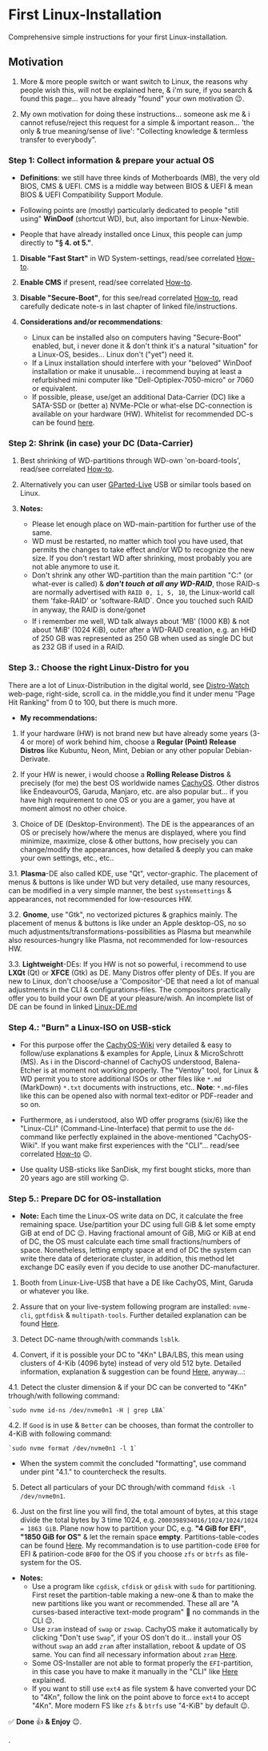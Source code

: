 # First Linux-Installation

Comprehensive simple instructions for your first Linux-installation.

## Motivation

1. More & more people switch or want switch to Linux, the reasons why people wish this, will not be explained 
here, & i'm sure, if you search & found this page… you have already "found" your own motivation 😉.

2. My own motivation for doing these instructions… someone ask me & i cannot refuse/reject this request for a simple & 
important reason… 'the only & true meaning/sense of live': "Collecting knowledge & termless transfer to everybody".

### Step 1: Collect information & prepare your actual OS

* **Definitions**: we still have three kinds of Motherboards (MB), the very old BIOS, CMS & UEFI. CMS is a middle way 
between BIOS & UEFI & mean BIOS & UEFI Compatibility Support Module.

* Following points are (mostly) particularly dedicated to people "still using" **WinDoof** (shortcut WD), but, also 
important for Linux-Newbie.

* People that have already installed once Linux, this people can jump directly to **"§ 4. ot 5."**.

1. **Disable "Fast Start"** in WD System-settings, read/see correlated [How-to](Fast-Start_Function-on-WinDoof.md).

2. **Enable CMS** if present, read/see correlated [How-to](Find-CMS-in-BIOS.md).

3. **Disable "Secure-Boot"**, for this see/read correlated [How-to](Secure-Boot-in-BIOS-or-UEFI.md), read 
carefully dedicate note-s in last chapter of linked file/instructions.

4. **Considerations and/or recommendations**:
	* Linux can be installed also on computers having "Secure-Boot" enabled, but, i never done it & don't think it's a 
natural "situation" for a Linux-OS, besides… Linux don't ("yet") need it.
	* If a Linux installation should interfere with your "beloved" WinDoof installation or make it unusable... i 
recommend buying at least a refurbished mini computer like "Dell-Optiplex-7050-micro" or 7060 or equivalent.
	* If possible, please, use/get an additional Data-Carrier (DC) like a SATA-SSD or (better a) NVMe-PCIe or what-else 
DC-connection is available on your hardware (HW). Whitelist for recommended DC-s can be found 
[here](https://github.com/Advantaged/4Kn-Formatting/Whitelist-NVMe-PCIe.md).

### Step 2: Shrink (in case) your DC (Data-Carrier)

1. Best shrinking of WD-partitions through WD-own 'on-board-tools', read/see correlated 
[How-to](Shrink-WD-partition.md).

2. Alternatively you can user [GParted-Live](https://gparted.org/livecd.php) USB or similar tools based on Linux.

3. **Notes:**
	* Please let enough place on WD-main-partition for further use of the same.
	* WD must be restarted, no matter which tool you have used, that permits the changes to take effect and/or WD to 
recognize the new size. If you don't restart WD after shrinking, most probably you are not able anymore to use it.
	* Don't shrink any other WD-partition than the main partition "C:\" (or what-ever is called) & ***don't touch at 
all any WD-RAID***, those RAID-s are normally advertised with `RAID 0, 1, 5, 10`, the Linux-world call them 'fake-RAID' 
or 'software-RAID`. Once you touched such RAID in anyway, the RAID is done/gone❗️
	* If i remember me well, WD talk always about 'MB' (1000 KB) & not about 'MiB' (1024 KiB), outer after a WD-RAID 
creation, e.g. an HHD of 250 GB was represented as 250 GB when used as single DC but as 232 GB if used in a RAID.

### Step 3.: Choose the right Linux-Distro for you

There are a lot of Linux-Distribution in the digital world, see [Distro-Watch](https://distrowatch.com/) web-page, 
right-side, scroll ca. in the middle,you find it under menu "Page Hit Ranking" from 0 to 100, but there is much more.

* **My recommendations:**

1. If your hardware (HW) is not brand new but have already some years (3-4 or more) of work behind him, choose a 
**Regular (Point) Release Distros** like Kubuntu, Neon, Mint, Debian or any other popular Debian-Derivate.

2. If your HW is newer, i would choose a **Rolling Release Distros** & precisely (for me) the best OS worldwide 
names [CachyOS](https://wiki.cachyos.org/cachyos_basic/download/). Other distros like EndeavourOS, Garuda, Manjaro, 
etc. are also popular but… if you have high requirement to one OS or you are a gamer, you have at moment almost no 
other choice.

3. Choice of DE (Desktop-Environment). The DE is the appearances of an OS or precisely how/where the menus are 
displayed, where you find minimize, maximize, close & other buttons, how precisely you can change/modify the 
appearances, how detailed & deeply you can make your own settings, etc., etc..

3.1. **Plasma**-DE also called KDE, use "Qt", vector-graphic. The placement of menus & buttons is like under WD but 
very detailed, use many resources, can be modified in a very simple manner, the best `systemsettings` & appearances, 
not recommended for low-resources HW.

3.2. **Gnome**, use "Gtk", no vectorized pictures & graphics mainly. The placement of menus & buttons is like 
under an Apple desktop-OS, no so much adjustments/transformations-possibilities as Plasma but meanwhile also 
resources-hungry like Plasma, not recommended for low-resources HW.

3.3. **Lightweight**-DEs: If you HW is not so powerful, i recommend to use **LXQt** (Qt) or **XFCE** (Gtk) as DE. 
Many Distros offer plenty of DEs. If you are new to Linux, don't choose/use a 'Compositor'-DE that need a lot of manual 
adjustments in the CLI & configurations-files. The compositors practically offer you to build your own DE at your 
pleasure/wish. An incomplete list of DE can be found in linked [Linux-DE.md](Linux-DE.md)

### Step 4.: "Burn" a Linux-ISO on USB-stick

* For this purpose offer the [CachyOS-Wiki](https://wiki.cachyos.org/installation/installation_prepare/) very detailed 
& easy to follow/use explanations & examples for Apple, Linux & MicroSchrott (MS). As i in the Discord-channel of 
CachyOS understood, Balena-Etcher is at moment not working properly. The "Ventoy" tool, for Linux & WD permit you to 
store additional ISOs or other files like `*.md` (MarkDown) `*.txt` documents with instructions, etc.. **Note**: 
`*.md`-files like this can be opened also with normal text-editor or PDF-reader and so on.

* Furthermore, as i understood, also WD offer programs (six/6) like the "Linux-CLI" (Command-Line-Interface) that 
permit to use the `dd`-command like perfectly explained in the above-mentioned "CachyOS-Wiki". If you want make first 
experiences with the "CLI"… read/see correlated [How-to](CLI-under-WD.md) 😉.

* Use quality USB-sticks like SanDisk, my first bought sticks, more than 20 years ago are still working 😉.

### Step 5.: Prepare DC for OS-installation

* **Note:** Each time the Linux-OS write data on DC, it calculate the free remaining space. Use/partition your DC using 
full GiB & let some empty GiB at end of DC 😉. Having fractional amount of GiB, MiG or KiB at end of DC, the OS must 
calculate each time small fractions/numbers of space. Nonetheless, letting empty space at end of DC the system can 
write there data of deteriorate cluster, in addition, this method let exchange DC easily even if you decide to use 
another DC-manufacturer. 

1. Booth from Linux-Live-USB that have a DE like CachyOS, Mint, Garuda or whatever you like.

2. Assure that on your live-system following program are installed: `nvme-cli`, `gptfdisk` & `multipath-tools`. Further 
detailed explanation can be found [Here](https://github.com/Advantaged/4Kn-Formatting).

3. Detect DC-name through/with commands `lsblk`.

4. Convert, if it is possible your DC to "4Kn" LBA/LBS, this mean using clusters of 4-Kib (4096 byte) instead of very 
old 512 byte. Detailed information, explanation & suggestion can be found 
[Here](https://github.com/Advantaged/4Kn-Formatting), anyway…:

4.1. Detect the cluster dimension & if your DC  can be converted to "4Kn" trhough/with following command:

	`sudo nvme id-ns /dev/nvme0n1 -H | grep LBA`

4.2. If `Good` is in use & `Better` can be chooses, than format the controller to 4-KiB with following command:

	`sudo nvme format /dev/nvme0n1 -l 1`

* When the system commit the concluded "formatting", use command under pint "4.1." to countercheck the results.

5. Detect all particulars of your DC through/with command `fdisk -l /dev/nvme0n1`.

6. Just on the first line you will find, the total amount of bytes, at this stage divide the total bytes by 3 time 
1024, e.g. `2000398934016/1024/1024/1024 = 1863 GiB`. Plane now how to partition your DC, e.g. **"4 GiB for EFI"**, 
**"1850 GiB for OS"** & let the remain space **empty**. Partitions-table-codes can be found 
[Here](https://github.com/Advantaged/4Kn-Formatting/partition-codes.md). My recommandation is to use partition-code 
`EF00` for EFI & patirion-code `BF00` for the OS if you choose `zfs` or `btrfs` as file-system for the OS.

* **Notes:**
	* Use a program like `cgdisk`, `cfdisk` or `gdisk` with `sudo` for partitioning. First reset the 
partition-table making a new-one & than to make the new partitions like you want or recommended. These all are "A 
curses-based interactive text-mode program" 🟰 no commands in the CLI 😉.
	* Use `zram` instead of `swap` or `zswap`. CachyOS make it automatically by clicking "Don't use `Swap`", if your OS 
don't do it… install your OS without `swap` an add `zram` after installation, reboot & update of OS same. You can 
find all necessary information about `zram` [Here](https://github.com/Advantaged/ZRAM).
	* Some OS-Installer are not able to format properly the `EFI`-partition, in this case you have to make it 
manually in the "CLI" like [Here](https://github.com/Advantaged/4Kn-Formatting) explained.
	* If you want to still use `ext4` as file system & have converted your DC to "4Kn", follow the link on the point 
above to force `ext4` to accept "4Kn". More modern FS like `zfs` & `btrfs` use "4-KiB" by default 😉.



✅ **Done** 👍 **& Enjoy** 😉.


.
